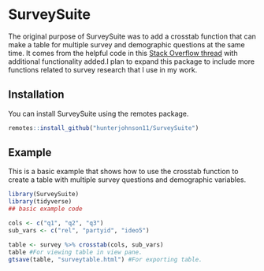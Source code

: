 
# SurveySuite

<!-- badges: start -->
<!-- badges: end -->

The original purpose of SurveySuite was to add a crosstab function that can make a table for multiple survey and demographic questions at the same time. It comes from the helpful code in this [Stack Overflow thread](https://stackoverflow.com/questions/71632242/create-multiple-cross-tables-with-one-line-code-function-with-gtsummary) with additional functionality added.I plan to expand this package to include more functions related to survey research that I use in my work. 

## Installation

You can install SurveySuite using the remotes package. 

``` r
remotes::install_github("hunterjohnson11/SurveySuite")
```

## Example

This is a basic example that shows how to use the crosstab function to create a table with multiple survey questions and demographic variables. 

``` r
library(SurveySuite)
library(tidyverse)
## basic example code

cols <- c("q1", "q2", "q3")
sub_vars <- c("rel", "partyid", "ideo5")

table <- survey %>% crosstab(cols, sub_vars)
table #For viewing table in view pane. 
gtsave(table, "surveytable.html") #For exporting table. 
```

